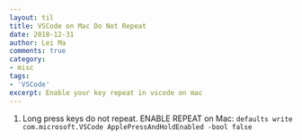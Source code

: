```yaml
---
layout: til
title: VSCode on Mac Do Not Repeat
date: 2018-12-31
author: Lei Ma
comments: true
category:
- misc
tags:
- 'VSCode'
excerpt: Enable your key repeat in vscode on mac
---
```


1. Long press keys do not repeat. ENABLE REPEAT on Mac: `defaults write com.microsoft.VSCode ApplePressAndHoldEnabled -bool false`